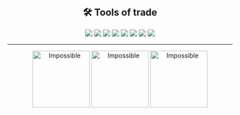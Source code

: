 

<h2 align="center"> 🛠 Tools of trade</h2>

<p align="center">

  <img src="https://img.shields.io/badge/-Node.js-339933?logo=Node.js&logoColor=white&style=plastic" />
  <img src="https://img.shields.io/badge/-Javascript-F7DF1E?logo=javascript&logoColor=white&style=plastic" />
  <img src="https://img.shields.io/badge/-HTML5-E34F26?logo=html5&logoColor=white&style=plastic" />
  <img src="https://img.shields.io/badge/-CSS3-1572B6?logo=css3&logoColor=white&style=plastic" />
  <img src="https://img.shields.io/badge/-Bootstrap-7952B3?logo=bootstrap&logoColor=white&style=plastic" />
  <img src="https://img.shields.io/badge/-Git-F05032?logo=Git&logoColor=white&style=plastic" />
  <img src="https://img.shields.io/badge/-NPM-CB3837?logo=npm&logoColor=white&style=plastic" />
  <img src="https://www.codewars.com/users/silv999r/badges/micro" />

</p>

---


<p align="center">

<img alt="Impossible" width="128px" src="https://i.pinimg.com/originals/9b/a2/71/9ba271bda9f06336c7cb07a76d8b4c49.png" />

<img alt="Impossible" width="128px" src="https://cdn3.iconfinder.com/data/icons/impossible-shapes-volume-3/128/1a-512.png" />

<img alt="Impossible" width="128px" src="https://i.pinimg.com/originals/a9/dc/3a/a9dc3ab32e0be9a8a9ba5c6c728b4a00.png" />

</p>


